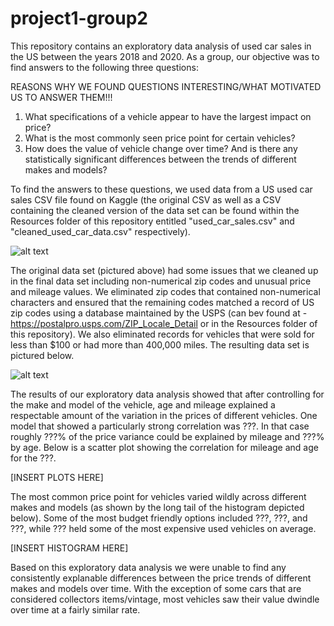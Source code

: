 # project1-group2

This repository contains an exploratory data analysis of used car sales in the US between the years 2018 and 2020. As a group, our objective was to find answers to the following three questions:

REASONS WHY WE FOUND QUESTIONS INTERESTING/WHAT MOTIVATED US TO ANSWER THEM!!!

1. What specifications of a vehicle appear to have the largest impact on price?
2. What is the most commonly seen price point for certain vehicles?
3. How does the value of vehicle change over time? And is there any statistically significant differences between the trends of different makes and models?

To find the answers to these questions, we used data from a US used car sales CSV file found on Kaggle (the original CSV as well as a CSV containing the cleaned version of the data set can be found within the Resources folder of this repository entitled "used_car_sales.csv" and "cleaned_used_car_data.csv" respectively).

![alt text](https://github.com/DanielPapp3/project1-group2/blob/main/Images/Original%20Dataset.PNG)

The original data set (pictured above) had some issues that we cleaned up in the final data set including non-numerical zip codes and unusual price and mileage values. We eliminated zip codes that contained non-numerical characters and ensured that the remaining codes matched a record of US zip codes using a database maintained by the USPS (can bev found at - https://postalpro.usps.com/ZIP_Locale_Detail or in the Resources folder of this repository). We also eliminated records for vehicles that were sold for less than $100 or had more than 400,000 miles. The resulting data set is pictured below.

![alt text](https://github.com/DanielPapp3/project1-group2/blob/main/Images/Cleaned%20Dataset.PNG)

The results of our exploratory data analysis showed that after controlling for the make and model of the vehicle, age and mileage explained a respectable amount of the variation in the prices of different vehicles. One model that showed a particularly strong correlation was ???. In that case roughly ???% of the price variance could be explained by mileage and ???% by age. Below is a scatter plot showing the correlation for mileage and age for the ???.

[INSERT PLOTS HERE]

The most common price point for vehicles varied wildly across different makes and models (as shown by the long tail of the histogram depicted below). Some of the most budget friendly options included ???, ???, and ???, while ??? held some of the most expensive used vehicles on average.

[INSERT HISTOGRAM HERE]

Based on this exploratory data analysis we were unable to find any consistently explanable differences between the price trends of different makes and models over time. With the exception of some cars that are considered collectors items/vintage, most vehicles saw their value dwindle over time at a fairly similar rate.
